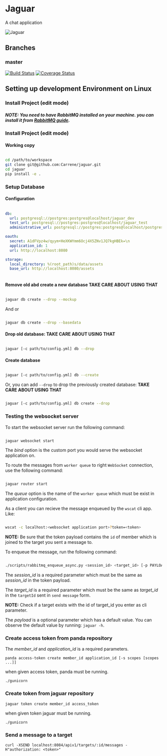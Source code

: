 
# Jaguar
A chat application

![Jaguar](https://img00.deviantart.net/0a9d/i/2010/343/9/6/jaguar_by_alannahily-d34ju3t.jpg)

## Branches

### master

[![Build Status](https://travis-ci.com/Carrene/jaguar.svg?token=JgyQwxgapUeYpgeJwWxz&branch=master)](https://travis-ci.com/Carrene/jaguar)
[![Coverage Status](https://coveralls.io/repos/github/Carrene/jaguar/badge.svg?branch=master&t=JBn3pI)](https://coveralls.io/github/Carrene/jaguar?branch=master)

Setting up development Environment on Linux
----------------------------------

### Install Project (edit mode)

##### NOTE: You need to have RabbitMQ installed on your machine. you can install it from [RabbitMQ guide](https://www.rabbitmq.com/install-debian.html).

### Install Project (edit mode)

#### Working copy

```bash

cd /path/to/workspace
git clone git@github.com:Carrene/jaguar.git
cd jaguar
pip install -e .

```
 
### Setup Database

#### Configuration

```yaml

db:
  url: postgresql://postgres:postgres@localhost/jaguar_dev
  test_url: postgresql://postgres:postgres@localhost/jaguar_test
  administrative_url: postgresql://postgres:postgres@localhost/postgres

oauth:
  secret: A1dFVpz4w/qyym+HeXKWYmm6Ocj4X5ZNv1JQ7kgHBEk=\n
  application_id: 1
  url: http://localhost:8080

storage:
  local_directory: %(root_path)s/data/assets
  base_url: http://localhost:8080/assets
  
```

#### Remove old abd create a new database **TAKE CARE ABOUT USING THAT**

```bash

jaguar db create --drop --mockup

```

And or

```bash

jaguar db create --drop --basedata 

```

#### Drop old database: **TAKE CARE ABOUT USING THAT**

```bash

jaguar [-c path/to/config.yml] db --drop

```

#### Create database

```bash

jaguar [-c path/to/config.yml] db --create

```

Or, you can add `--drop` to drop the previously created database: **TAKE CARE ABOUT USING THAT**

```bash

jaguar [-c path/to/config.yml] db create --drop

```

### Testing the websocket server

To start the websocket server run the following command:

```bash

jaguar websocket start

```

The *bind* option is the custom port you would serve the websocket application on.


To route the messages from `worker queue` to right `WebSocket` connection, use the following command:

```bash

jaguar router start

```

The *queue* option is the name of the `worker queue` which must be exist in application configuration.


As a client you can recieve the message enqueued by the `wscat` cli app. Like:

```bash

wscat -c localhost:<websocket application port>?token=<token>

```

**NOTE:** Be sure that the token payload contains the `id` of member which is joined to the target you sent a message to.


To enqueue the message, run the following command:

```bash

./scripts/rabbitmq_enqueue_async.py <session_id> <target_id> [-p PAYLOAD]

```

The *session_id* is a required parameter which must be the same as *session_id* in the token payload.

The *target_id* is a required parameter which must be the same as *target_id* in the `targetId` sent in `send message` form.

**NOTE:** Check if a target exists with the id of target_id you enter as cli parameter.

The *payload*  is a optional parameter which has a default value. You can observe the default value by running: `jaguar -h`.

### Create access token from panda repository

The *member_id* and *application_id* is a required parameters.

`panda access-token create member_id application_id [-s scopes [scopes ...]]`

when given access token, panda must be running.

`./gunicorn`

### Create token from jaguar repository 

`jaguar token create member_id access_token`

when given token jaguar must be running.

`./gunicorn`

### Send a message to a target

`curl -XSEND localhost:8084/apiv1/targets/:id/messages -H"authorization: <token>"`

